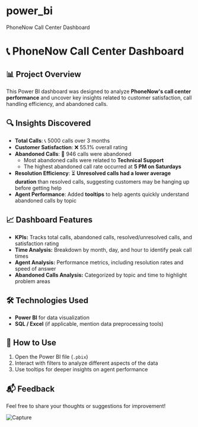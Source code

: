 # power_bi
  PhoneNow Call Center Dashboard
  # 📞 PhoneNow Call Center Dashboard  

## 📊 Project Overview  
This Power BI dashboard was designed to analyze **PhoneNow's call center performance** and uncover key insights related to customer satisfaction, call handling efficiency, and abandoned calls.  

## 🔍 Insights Discovered  
- **Total Calls**: 📞 5000 calls over 3 months  
- **Customer Satisfaction**: ❌ 55.1% overall rating  
- **Abandoned Calls**: 🚨 946 calls were abandoned  
  - Most abandoned calls were related to **Technical Support**  
  - The highest abandoned call rate occurred at **5 PM on Saturdays**  
- **Resolution Efficiency**: ⏳ **Unresolved calls had a lower average duration** than resolved calls, suggesting customers may be hanging up before getting help  
- **Agent Performance**: Added **tooltips** to help agents quickly understand abandoned calls by topic  

## 📈 Dashboard Features  
- **KPIs:** Tracks total calls, abandoned calls, resolved/unresolved calls, and satisfaction rating  
- **Time Analysis:** Breakdown by month, day, and hour to identify peak call times  
- **Agent Analysis:** Performance metrics, including resolution rates and speed of answer  
- **Abandoned Calls Analysis:** Categorized by topic and time to highlight problem areas  

## 🛠️ Technologies Used  
- **Power BI** for data visualization  
- **SQL / Excel** (if applicable, mention data preprocessing tools)  

## 🚀 How to Use  
1. Open the Power BI file (`.pbix`)  
2. Interact with filters to analyze different aspects of the data  
3. Use tooltips for deeper insights on agent performance  

## 📬 Feedback  
Feel free to share your thoughts or suggestions for improvement!  

![Capture](https://github.com/user-attachments/assets/a5cc678d-dedd-40d0-a0c3-ea923ed2a6e6)
